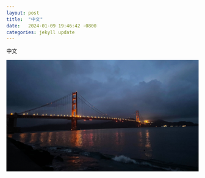 ```yaml
---
layout: post
title:  "中文"
date:   2024-01-09 19:46:42 -0800
categories: jekyll update
---
```

中文

![Image_20240109214614](/image/Image_20240109214614.jpg)
